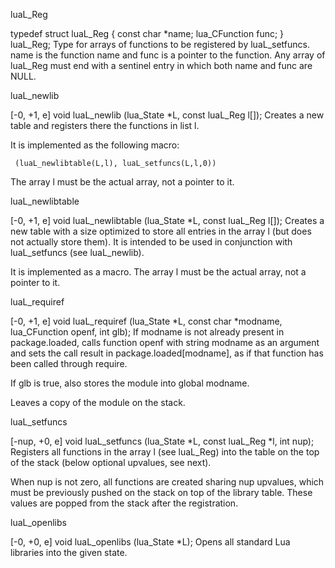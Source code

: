 
luaL_Reg

typedef struct luaL_Reg {
  const char *name;
  lua_CFunction func;
} luaL_Reg;
Type for arrays of functions to be registered by luaL_setfuncs. name is the function name and func is a pointer to the function. Any array of luaL_Reg must end with a sentinel entry in which both name and func are NULL.

luaL_newlib

[-0, +1, e]
void luaL_newlib (lua_State *L, const luaL_Reg l[]);
Creates a new table and registers there the functions in list l.

It is implemented as the following macro:

     (luaL_newlibtable(L,l), luaL_setfuncs(L,l,0))
The array l must be the actual array, not a pointer to it.

luaL_newlibtable

[-0, +1, e]
void luaL_newlibtable (lua_State *L, const luaL_Reg l[]);
Creates a new table with a size optimized to store all entries in the array l (but does not actually store them). It is intended to be used in conjunction with luaL_setfuncs (see luaL_newlib).

It is implemented as a macro. The array l must be the actual array, not a pointer to it.

luaL_requiref

[-0, +1, e]
void luaL_requiref (lua_State *L, const char *modname,
                    lua_CFunction openf, int glb);
If modname is not already present in package.loaded, calls function openf with string modname as an argument and sets the call result in package.loaded[modname], as if that function has been called through require.

If glb is true, also stores the module into global modname.

Leaves a copy of the module on the stack.

luaL_setfuncs

[-nup, +0, e]
void luaL_setfuncs (lua_State *L, const luaL_Reg *l, int nup);
Registers all functions in the array l (see luaL_Reg) into the table on the top of the stack (below optional upvalues, see next).

When nup is not zero, all functions are created sharing nup upvalues, which must be previously pushed on the stack on top of the library table. These values are popped from the stack after the registration.

luaL_openlibs

[-0, +0, e]
void luaL_openlibs (lua_State *L);
Opens all standard Lua libraries into the given state.

